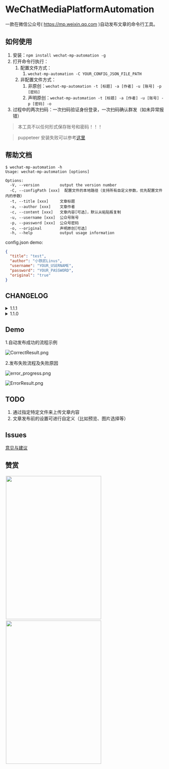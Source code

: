 # WeChatMediaPlatformAutomation

一款在微信公众号( https://mp.weixin.qq.com )自动发布文章的命令行工具。

## 如何使用

1. 安装：`npm install wechat-mp-automation -g `
2. 打开命令行执行：
   1. 配置文件方式：
      1. `wechat-mp-automation -C YOUR_CONFIG_JSON_FILE_PATH`
   2. 非配置文件方式：
      1. 非原创：`wechat-mp-automation -t [标题] -a [作者] -u [账号] -p [密码]`
      2. 声明原创：`wechat-mp-automation -t [标题] -a [作者] -u [账号] -p [密码] -o`
3. 过程中的两次扫码：一次扫码验证身份登录，一次扫码确认群发（如未异常报错）

> 本工具不以任何形式保存账号和密码！！！

> puppeteer 安装失败可以参考[这里](https://github.com/cnpm/cnpmjs.org/issues/1246#issuecomment-359148058)

## 帮助文档

```git
$ wechat-mp-automation -h
Usage: wechat-mp-automation [options]

Options:
  -V, --version         output the version number
  -C, --configPath [xxx]  配置文件的本地路径（支持所有自定义参数，优先配置文件内的参数）
  -t, --title [xxx]     文章标题
  -a, --author [xxx]    文章作者
  -c, --content [xxx]   文章内容[可选]，默认从粘贴板复制
  -u, --username [xxx]  公众号账号
  -p, --password [xxx]  公众号密码
  -o, --original        声明原创[可选]
  -h, --help            output usage information
```

config.json demo:
```json
{
  "title": "test",
  "author": "小铁匠Linus",
  "username": "YOUR_USERNAME",
  "password": "YOUR_PASSWORD",
  "original": "true"
}
```

## CHANGELOG

<details>
<summary>1.1.1</summary>
</br>
<p>1. 登录默认选择账号密码登录</p>
<p>2. 官网页面元素的更正，恢复群发流程</p>
</details>

<details>
<summary>1.1.0</summary>
</br>
<p>1. 支持使用 JSON 格式的本地配置文件作为参数，避免命令行泄漏关键信息</p>
<p>2. 支持在发布过程中展示文章内容</p>
</details>

## Demo

1.自动发布成功的流程示例

![CorrectResult.png](https://i.loli.net/2019/07/23/5d371a7398b4141770.png)

2.发布失败流程及失败原因

![error_progress.png](https://i.loli.net/2019/07/23/5d371a73c0f5f58172.png)

![ErrorResult.png](https://i.loli.net/2019/07/23/5d37086e81ff423521.png)

## TODO

1. 通过指定特定文件来上传文章内容
2. 文章发布前的设置可进行自定义（比如预览、图片选择等）

## Issues

[意见与建议](https://github.com/LinusLing/WeChatMediaPlatformAutomation/issues/new)

## 赞赏

<div style="float:left;border:solid 1px 000;margin:2px;"><img src="https://i.loli.net/2019/07/23/5d370dca1cf1911283.jpg"  width="300" height="450" ></div>
<div style="float:left;border:solid 1px 000;margin:2px;"><img src="https://i.loli.net/2019/07/23/5d370dcd23ed242202.jpg" width="300" height="450" ></div>
